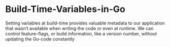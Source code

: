 # Build-Time-Variables-in-Go
Setting variables at build-time provides valuable metadata to our application that wasn’t available when writing the code or even at runtime. We can control feature-flags, or build information, like a version number, without updating the Go-code constantly
